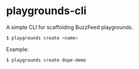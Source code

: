 # playgrounds-cli 

A simple CLI for scaffolding BuzzFeed playgrounds.


``` bash
$ playgrounds create <name>
```

Example:

``` bash
$ playgrounds create dope-demo
```

